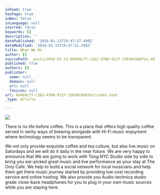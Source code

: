 ```yaml
---
inFeed: true
hasPage: true
inNav: false
inLanguage: null
starred: false
keywords: []
description: ''
datePublished: '2016-01-13T19:47:57.499Z'
dateModified: '2016-01-13T19:47:51.298Z'
title: What We Do
author: []
sourcePath: _posts/2016-01-13-664b9c77-c1b2-4788-912f-33630cb66fe1.md
published: true
authors: []
publisher:
  name: null
  domain: null
  url: null
  favicon: null
url: 664b9c77-c1b2-4788-912f-33630cb66fe1/index.html
_type: Article

---
```

![](https://the-grid-user-content.s3-us-west-2.amazonaws.com/660fcdb3-da8d-488e-9bcb-4bf22e5ba77d.png)

There is no life before coffee. This is a place that offers high quality coffee served in verity ways of brewing alongside with Hi-Fi music enjoyment where technology seems to be transparent.​

We not only provide exquisite coffee and tea culture, but also live music on Saturdays and we will do it daily in the near future. We are very happy to announce that We are going to work with Tong.NYC Studio side by side to bring you ear-picked great music and live performance as your stay at The Only Cafe. 
We help to build a social network for local musicians and help them get there music journey started by providing low cost recording service and online hosting.
We also provide you Audio-technica studio grade close-back headphones for you to plug in your own music sources while you are staying here.​
